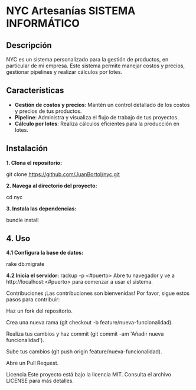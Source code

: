 # NYC Artesanías SISTEMA INFORMÁTICO

## Descripción
NYC es un sistema personalizado para la gestión de productos, en particular de mi empresa. Este sistema permite manejar costos y precios, gestionar pipelines y realizar cálculos por lotes.

## Características
- **Gestión de costos y precios**: Mantén un control detallado de los costos y precios de tus productos.
- **Pipeline**: Administra y visualiza el flujo de trabajo de tus proyectos.
- **Cálculo por lotes**: Realiza cálculos eficientes para la producción en lotes.

## Instalación

**1. Clona el repositorio:**
   
   git clone https://github.com/JuanBortol/nyc.git

**2. Navega al directorio del proyecto:**

  cd nyc

**3. Instala las dependencias:**

  bundle install

## 4. Uso

**4.1 Configura la base de datos:**
  
  rake db:migrate

**4.2 Inicia el servidor:**
  rackup -p <#puerto>
Abre tu navegador y ve a http://localhost:<#puerto> para comenzar a usar el sistema.

Contribuciones
¡Las contribuciones son bienvenidas! Por favor, sigue estos pasos para contribuir:

Haz un fork del repositorio.

Crea una nueva rama (git checkout -b feature/nueva-funcionalidad).

Realiza tus cambios y haz commit (git commit -am 'Añadir nueva funcionalidad').

Sube tus cambios (git push origin feature/nueva-funcionalidad).

Abre un Pull Request.

Licencia
Este proyecto está bajo la licencia MIT. Consulta el archivo LICENSE para más detalles.
